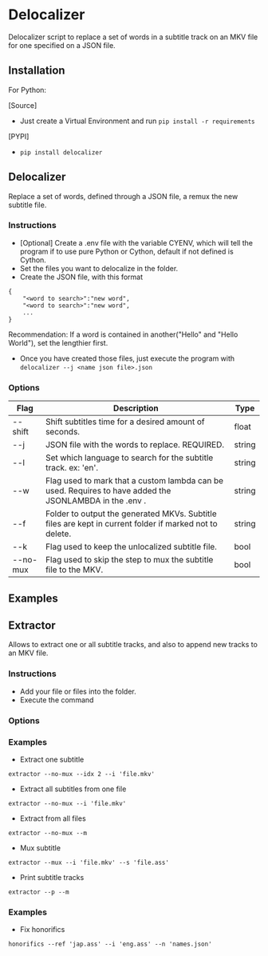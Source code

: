Delocalizer
===========

Delocalizer script to replace a set of words in a subtitle track on an MKV file for one specified on a JSON file.

## Installation
For Python:

[Source]
- Just create a Virtual Environment and run `pip install -r requirements`

[PYPI]
- `pip install delocalizer`

## Delocalizer

Replace a set of words, defined through a JSON file, a remux the new subtitle file.

### Instructions

- [Optional] Create a .env file with the variable CYENV, which will tell the program if to use pure Python or Cython, default if not defined is Cython.
- Set the files you want to delocalize in the folder.
- Create the JSON file, with this format
```
{
    "<word to search>":"new word",
    "<word to search>":"new word",
    ...
}
```

Recommendation: If a word is contained in another("Hello" and "Hello World"), set the lengthier first.
- Once you have created those files, just execute the program with `delocalizer --j <name json file>.json`

### Options
| Flag     | Description                                                                                             | Type   |
|----------|---------------------------------------------------------------------------------------------------------|--------|
| --shift  | Shift subtitles time for a desired amount of seconds.                                                   | float  |
| --j      | JSON file with the words to replace. REQUIRED.                                                          | string |
| --l      | Set which language to search for the subtitle track. ex: 'en'.                                          | string |
| --w      | Flag used to mark that a custom lambda can be used. Requires to have added the JSONLAMBDA in the .env . | string |
| --f      | Folder to output the generated MKVs. Subtitle files are kept in current folder if marked not to delete. | string |
| --k      | Flag used to keep the unlocalized subtitle file.                                                        | bool   |
| --no-mux | Flag used to skip the step to mux the subtitle file to the MKV.                                         | bool   |

## Examples


## Extractor

Allows to extract one or all subtitle tracks, and also to append new tracks to an MKV file.

### Instructions

- Add your file or files into the folder.
- Execute the command

### Options

### Examples

- Extract one subtitle
```
extractor --no-mux --idx 2 --i 'file.mkv'
```

- Extract all subtitles from one file
```
extractor --no-mux --i 'file.mkv'
```

- Extract from all files
```
extractor --no-mux --m
```

- Mux subtitle
```
extractor --mux --i 'file.mkv' --s 'file.ass'
```

- Print subtitle tracks
```
extractor --p --m
```

### Examples

- Fix honorifics
```
honorifics --ref 'jap.ass' --i 'eng.ass' --n 'names.json'
```